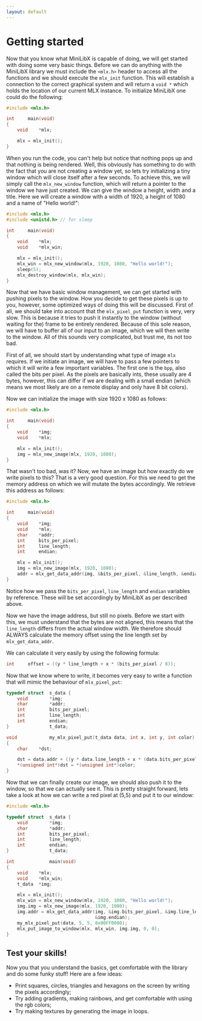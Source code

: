 ```yaml
---
layout: default
---
```


# Getting started

Now that you know what MiniLibX is capable of doing, we will get started with
doing some very basic things. Before we can do anything with the MiniLibX
library we must include the `<mlx.h>` header to access all the functions and
we should execute the `mlx_init` function. This will establish a connection
to the correct graphical system and will return a `void *` which holds the
location of our current MLX instance. To initialize MiniLibX one could do the
following:

```c
#include <mlx.h>

int     main(void)
{
    void    *mlx;

    mlx = mlx_init();
}
```

When you run the code, you can't help but notice that nothing pops up and that
nothing is being rendered. Well, this obviously has something to do with the
fact that you are not creating a window yet, so lets try initializing a tiny
window which will close itself after a few seconds. To achieve this, we will
simply call the `mlx_new_window` function, which will return a pointer to the
window we have just created. We can give the window a height, width and a
title. Here we will create a window with a width of 1920, a height of 1080 and
a name of "Hello world!":

```c
#include <mlx.h>
#include <unistd.h> // for sleep

int     main(void)
{
    void    *mlx;
    void    *mlx_win;

    mlx = mlx_init();
    mlx_win = mlx_new_window(mlx, 1920, 1080, "Hello world!");
    sleep(5);
    mlx_destroy_window(mlx, mlx_win);
}       
```

Now that we have basic window management, we can get started with pushing pixels
to the window. How you decide to get these pixels is up to you, however, some
optimized ways of doing this will be discussed. First of all, we should take
into account that the `mlx_pixel_put` function is very, very slow. This is
because it tries to push it instantly to the window (without waiting for the)
frame to be entirely rendered. Because of this sole reason, we will have to
buffer all of our input to an image, which we will then write to the window. All
of this sounds very complicated, but trust me, its not too bad.

First of all, we should start by understanding what type of image `mlx`
requires. If we initiate an image, we will have to pass a few pointers to which
it will write a few important variables. The first one is the `bpp`, also called
the bits per pixel. As the pixels are basically ints, these usually are 4 bytes,
however, this can differ if we are dealing with a small endian (which means we
most likely are on a remote display and only have 8 bit colors).

Now we can initialize the image with size 1920 x 1080 as follows:

```c
#include <mlx.h>

int     main(void)
{
    void    *img;
    void    *mlx;

    mlx = mlx_init();
    img = mlx_new_image(mlx, 1920, 1080);
}
```

That wasn't too bad, was it? Now, we have an image but how exactly do we write
pixels to this? That is a very good question. For this we need to get the
memory address on which we will mutate the bytes accordingly. We retrieve this
address as follows:

```c
#include <mlx.h>

int     main(void)
{
    void    *img;
    void    *mlx;
    char    *addr;
    int     bits_per_pixel;
    int     line_length;
    int     endian;

    mlx = mlx_init();
    img = mlx_new_image(mlx, 1920, 1080);
    addr = mlx_get_data_addr(img, &bits_per_pixel, &line_length, &endian);
}
```

Notice how we pass the `bits_per_pixel`, `line_length` and `endian` variables
by reference. These will be set accordingly by MiniLibX as per described above.

Now we have the image address, but still no pixels. Before we start with this,
we must understand that the bytes are not aligned, this means that the
`line_length` differs from the actual window width. We therefore should ALWAYS
calculate the memory offset using the line length set by `mlx_get_data_addr`.

We can calculate it very easily by using the following formula:

```c
int     offset = ((y * line_length + x * (bits_per_pixel / 8));
```

Now that we know where to write, it becomes very easy to write a function that
will mimic the behaviour of `mlx_pixel_put`:

```c
typedef struct  s_data {
    void        *img;
    char        *addr;
    int         bits_per_pixel;
    int         line_length;
    int         endian;
}               t_data;

void            my_mlx_pixel_put(t_data data, int x, int y, int color)
{
    char    *dst;

    dst = data.addr + ((y * data.line_length + x * (data.bits_per_pixel / 8));
    *(unsigned int*)dst = *(unsigned int*)color;
}
```

Now that we can finally create our image, we should also push it to the window,
so that we can actually see it. This is pretty straight forward, lets take a
look at how we can write a red pixel at (5,5) and put it to our window:

```c
#include <mlx.h>

typedef struct  s_data {
    void        *img;
    char        *addr;
    int         bits_per_pixel;
    int         line_length;
    int         endian;
}               t_data;

int             main(void)
{
    void    *mlx;
    void    *mlx_win;
    t_data  *img;

    mlx = mlx_init();
    mlx_win = mlx_new_window(mlx, 1920, 1080, "Hello world!");
    img.img = mlx_new_image(mlx, 1920, 1080);
    img.addr = mlx_get_data_addr(img, &img.bits_per_pixel, &img.line_length,
                                 &img.endian);
    my_mlx_pixel_put(data, 5, 5, 0x00FF0000);
    mlx_put_image_to_window(mlx, mlx_win, img.img, 0, 0);
}
```

## Test your skills!

Now you that you understand the basics, get comfortable with the library and do
some funky stuff! Here are a few ideas:
- Print squares, circles, triangles and hexagons on the screen by writing the
pixels accordingly;
- Try adding gradients, making rainbows, and get comfortable with using the rgb
colors;
- Try making textures by generating the image in loops.